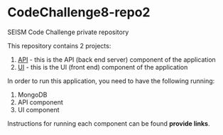 # CodeChallenge8-repo2
SEISM Code Challenge private repository

This repository contains 2 projects:
1. [API](API/README.md) - this is the API (back end server) component of the application
2. [UI](UI/README.md) - this is the UI (front end) component of the application


In order to run this application, you need to have the following running:
1. MongoDB
2. API component
3. UI component

Instructions for running each component can be found **provide links**.
